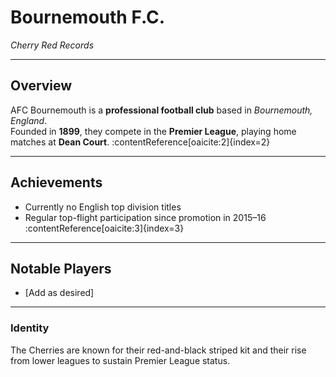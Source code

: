 # Bournemouth F.C.

*Cherry Red Records*

---

## Overview
AFC Bournemouth is a **professional football club** based in *Bournemouth, England*.  
Founded in **1899**, they compete in the **Premier League**, playing home matches at **Dean Court**. :contentReference[oaicite:2]{index=2}

---

## Achievements
- Currently no English top division titles  
- Regular top-flight participation since promotion in 2015–16 :contentReference[oaicite:3]{index=3}

---

## Notable Players
- [Add as desired]

---

### Identity
The Cherries are known for their red-and-black striped kit and their rise from lower leagues to sustain Premier League status.